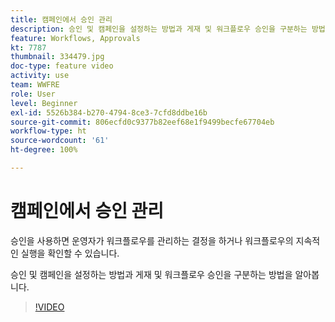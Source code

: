 ```yaml
---
title: 캠페인에서 승인 관리
description: 승인 및 캠페인을 설정하는 방법과 게재 및 워크플로우 승인을 구분하는 방법을 알아봅니다.
feature: Workflows, Approvals
kt: 7787
thumbnail: 334479.jpg
doc-type: feature video
activity: use
team: WWFRE
role: User
level: Beginner
exl-id: 5526b384-b270-4794-8ce3-7cfd8ddbe16b
source-git-commit: 806ecfd0c9377b82eef68e1f9499becfe67704eb
workflow-type: ht
source-wordcount: '61'
ht-degree: 100%

---
```


# 캠페인에서 승인 관리

승인을 사용하면 운영자가 워크플로우를 관리하는 결정을 하거나 워크플로우의 지속적인 실행을 확인할 수 있습니다.

승인 및 캠페인을 설정하는 방법과 게재 및 워크플로우 승인을 구분하는 방법을 알아봅니다.

>[!VIDEO](https://video.tv.adobe.com/v/334479?quality=12)
